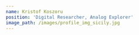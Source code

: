 ```yaml
---
name: Kristof Koszoru
position: 'Digital Researcher, Analog Explorer'
image_path: /images/profile_img_sicily.jpg
---
```


